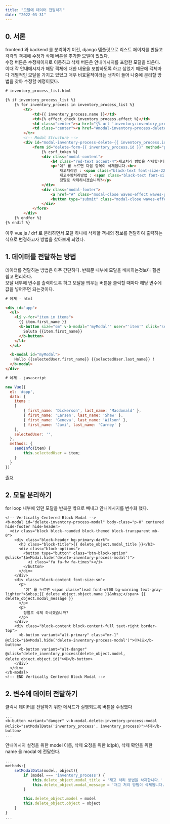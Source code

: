 ```yaml
---
title: "모달에 데이터 전달하기"
date: "2022-03-31"
---
```


## 0. 서론
frontend 와 backend 를 분리하기 이전, django 템플릿으로 리스트 페이지를 만들고 각각의 객체에 수정과 삭제 버튼을 추가한 모델이 있었다.  
수정 버튼은 수정페이지로 이동하고 삭제 버튼은 안내메시지를 포함한 모달을 띄운다.  
이때 각 안내메시지가 해당 객체에 대한 내용을 포함하도록 하고 싶었기 때문에 객체마다 개별적인 모달을 가지고 있었고
매우 비효율적이라는 생각이 들어 나중에 분리할 방법을 찾아 수정할 예정이였다.

```html
# inventory_process_list.html

{% if inventory_process_list %}
    {% for inventory_process in inventory_process_list %}
        <tr>
            <td>{{ inventory_process.name }}</td>
            <td>{% effect_check inventory_process.effect %}</td>
            <td class="center"><a href="{% url 'inventory:inventory_process_update' inventory_process.id %}" class="btn btn-update">수정</a></td>
            <td class="center"><a href="#modal-inventory-process-delete-{{ inventory_process.id }}" class="btn btn-delete modal-trigger">삭제</a></td>
        </tr>
        <!-- Modal Structure -->
        <div id="modal-inventory-process-delete-{{ inventory_process.id }}" class="modal">
            <form id="delete-form-{{ inventory_process.id }}" method="post" action="{% url 'inventory:inventory_process_delete' inventory_process.id %}">
                {% csrf_token %}
                <div class="modal-content">
                    <h4 class="red-text accent-4">재고처리 방법을 삭제합니다</h4>
                    <p>"예" 를 누르면 다음 항목이 삭제됩니다.<br>
                        재고처리명 : <span class="black-text font-size-22 bold">{{ inventory_process.name }}</span><br>
                        재고수량처리방법 : <span class="black-text font-size-22 bold">{% effect_check inventory_process.effect %}</span><br>
                        정말로 삭제하시겠습니까?</p>
                </div>
                <div class="modal-footer">
                    <a href="#" class="modal-close waves-effect waves-green btn-flat red-text accent-3">아니오</a>
                    <button type="submit" class="modal-close waves-effect waves-green btn-flat">예</button>
                </div>
            </form>
        </div>
    {% endfor %}
{% endif %}
```

이후 vue.js / drf 로 분리하면서 모달 하나에 삭제할 객체의 정보를 전달하여 출력하는 식으로 변경하고자 방법을 찾아보게 되었다.

## 1. 데이터를 전달하는 방법
데이터를 전달하는 방법은 아주 간단하다. 반복문 내부에 모달을 배치하는것보다 훨씬 쉽고 편리하다.  
모달 내부에 변수를 출력하도록 하고 모달을 띄우는 버튼을 클릭할 때마다 해당 변수에 값을 넣어주면 되는것이다.
```html
# 예제 - html 

<div id="app">
  <ul>
    <li v-for="item in items">
      {{ item.first_name }}
      <b-button size="sm" v-b-modal="'myModal'" user="'item'" click="sendInfo(item)">
        Saluta {{item.first_name}}
      </b-button>
    </li>
  </ul>

  <b-modal id="myModal">
    Hello {{selectedUser.first_name}} {{selectedUser.last_name}} !
  </b-modal>
</div>
```
```javascript
# 예제 - javascript

new Vue({
  el: '#app',
  data: {
    items :
    [
        { first_name: 'Dickerson', last_name: 'Macdonald' },
        { first_name: 'Larsen', last_name: 'Shaw' },
        { first_name: 'Geneva', last_name: 'Wilson' },
        { first_name: 'Jami', last_name: 'Carney' }
    ],
    selectedUser: '',
  }, 
  methods: {
    sendInfo(item) {
        this.selectedUser = item;
    }
  }
})
```
[출처](https://stackoverflow.com/questions/51271337/bootstrap-vue-how-to-pass-data-to-modal)

## 2. 모달 분리하기
for loop 내부에 있던 모달을 반복문 밖으로 빼내고 안내메시지를 변수화 했다.

```vue
<!-- Vertically Centered Block Modal -->
<b-modal id="delete-inventory-process-modal" body-class="p-0" centered hide-footer hide-header>
  <div class="block block-rounded block-themed block-transparent mb-0">
    <div class="block-header bg-primary-dark">
      <h3 class="block-title">{{ delete_object.modal_title }}</h3>
      <div class="block-options">
        <button type="button" class="btn-block-option" @click="$bvModal.hide('delete-inventory-process-modal')">
          <i class="fa fa-fw fa-times"></i>
        </button>
      </div>
    </div>
    <div class="block-content font-size-sm">
      <p>
        "예" 를 누르면 <span class="lead font-w700 bg-warning text-gray-lighter">&nbsp;{{ delete_object.object.name }}&nbsp;</span> {{ delete_object.modal_message }}
      </p>
      <p>
        정말로 삭제 하시겠습니까?
      </p>
    </div>
    <div class="block-content block-content-full text-right border-top">
      <b-button variant="alt-primary" class="mr-1" @click="$bvModal.hide('delete-inventory-process-modal')">아니오</b-button>
      <b-button variant="alt-danger" @click="delete_inventory_process(delete_object.model, delete_object.object.id)">예</b-button>
    </div>
  </div>
</b-modal>
<!-- END Vertically Centered Block Modal -->
```

## 2. 변수에 데이터 전달하기
클릭시 데이터를 전달하기 위한 메서드가 실행되도록 버튼을 수정했다 
```vue
...
<b-button variant="danger" v-b-modal.delete-inventory-process-modal @click="setModalData('inventory_process', inventory_process)">삭제</b-button>
...
```
안내메시지 설정을 위한 model 이름, 삭제 요청을 위한 id(pk), 삭제 확인을 위한 name 을 modal 에 전달한다. 
```javascript
...
methods:{
    setModalData(model, object){
        if (model === 'inventory_process') {
            this.delete_object.modal_title = '재고 처리 방법을 삭제합니다.'
            this.delete_object.modal_message = '재고 처리 방법이 삭제됩니다.'
        }

        this.delete_object.model = model
        this.delete_object.object = object
    }
}
...
```